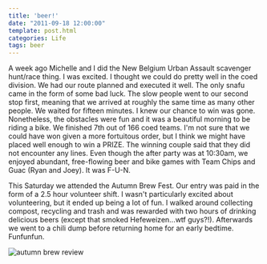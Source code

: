 ```yaml
---
title: 'beer!'
date: "2011-09-18 12:00:00"
template: post.html
categories: Life
tags: beer
---
```


A week ago Michelle and I did the New Belgium Urban Assault scavenger hunt/race thing. I was excited. I thought we could do pretty well in the coed division. We had our route planned and executed it well. The only snafu came in the form of some bad luck. The slow people went to our second stop first, meaning that we arrived at roughly the same time as many other people. We waited for fifteen minutes. I knew our chance to win was gone. Nonetheless, the obstacles were fun and it was a beautiful morning to be riding a bike. We finished 7th out of 166 coed teams. I'm not sure that we could have won given a more fortuitous order, but I think we might have placed well enough to win a PRIZE. The winning couple said that they did not encounter any lines. Even though the after party was at 10:30am, we enjoyed abundant, free-flowing beer and bike games with Team Chips and Guac (Ryan and Joey). It was F-U-N.  
  
This Saturday we attended the Autumn Brew Fest. Our entry was paid in the form of a 2.5 hour volunteer shift. I wasn't particularly excited about volunteering, but it ended up being a lot of fun. I walked around collecting compost, recycling and trash and was rewarded with two hours of drinking delicious beers (except that smoked Hefeweizen...wtf guys?!). Afterwards we went to a chili dump before returning home for an early bedtime. Funfunfun.  
  
![autumn brew review](http://f.slowtheory.com/6158748249_a10c746a44.jpg "autumn brew review")